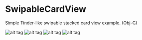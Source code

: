 # SwipableCardView
Simple Tinder-like swipable stacked card view example. (Obj-C) 

![alt tag](https://www.kandidproductions.com/github/swipablecardview/IMG_3292.PNG)
![alt tag](https://www.kandidproductions.com/github/swipablecardview/IMG_3293.PNG)
![alt tag](https://www.kandidproductions.com/github/swipablecardview/IMG_3294.PNG)
![alt tag](https://www.kandidproductions.com/github/swipablecardview/IMG_3295.PNG)
